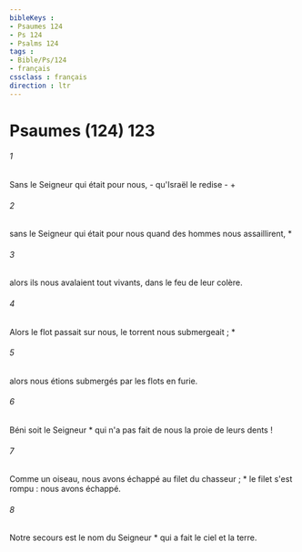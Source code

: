 ```yaml
---
bibleKeys : 
- Psaumes 124
- Ps 124
- Psalms 124
tags : 
- Bible/Ps/124
- français
cssclass : français
direction : ltr
---
```


# Psaumes (124) 123

###### 1
Sans le Seigneur qui était pour nous, - qu'Israël le redise - +
###### 2
sans le Seigneur qui était pour nous quand des hommes nous assaillirent, *
###### 3
alors ils nous avalaient tout vivants, dans le feu de leur colère.
###### 4
Alors le flot passait sur nous, le torrent nous submergeait ; *
###### 5
alors nous étions submergés par les flots en furie.
###### 6
Béni soit le Seigneur * qui n'a pas fait de nous la proie de leurs dents !
###### 7
Comme un oiseau, nous avons échappé au filet du chasseur ; * le filet s'est rompu : nous avons échappé.
###### 8
Notre secours est le nom du Seigneur * qui a fait le ciel et la terre.
